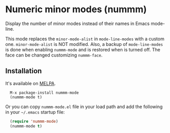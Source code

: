 # Numeric minor modes (nummm)
  Display the number of minor modes instead of their names in Emacs mode-line.

  This mode replaces the `minor-mode-alist` in `mode-line-modes` with
  a custom one. `minor-mode-alist` is NOT modified. Also, a backup of
  `mode-line-modes` is done when enabling `nummm-mode` and is
  restored when is turned off.
  The face can be changed customizing `nummm-face`.

## Installation
  It's available on [MELPA](https://melpa.org/).
  ```
    M-x package-install nummm-mode
    (nummm-mode t)
  ```

  Or you can copy `nummm-mode.el` file in your load path and add the following in your `~/.emacs` startup file:
  ```lisp
    (require 'nummm-mode)
    (nummm-mode t)
  ```
